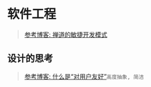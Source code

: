 # 软件工程
> [参考博客: 禅道的敏捷开发模式](https://blog.csdn.net/gnicky/article/details/72722166)

## 设计的思考

> [参考博客: 什么是“对用户友好”](http://www.yinwang.org/blog-cn/2012/05/18/user-friendliness)`高度抽象, 简洁`
